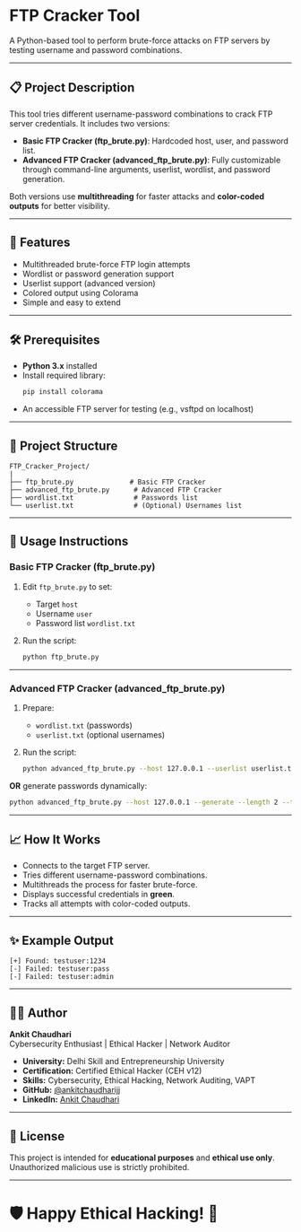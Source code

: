 
# FTP Cracker Tool

A Python-based tool to perform brute-force attacks on FTP servers by testing username and password combinations.

---

## 📋 Project Description

This tool tries different username-password combinations to crack FTP server credentials.
It includes two versions:
- **Basic FTP Cracker (ftp_brute.py)**: Hardcoded host, user, and password list.
- **Advanced FTP Cracker (advanced_ftp_brute.py)**: Fully customizable through command-line arguments, userlist, wordlist, and password generation.

Both versions use **multithreading** for faster attacks and **color-coded outputs** for better visibility.

---

## 🚀 Features

- Multithreaded brute-force FTP login attempts
- Wordlist or password generation support
- Userlist support (advanced version)
- Colored output using Colorama
- Simple and easy to extend

---

## 🛠️ Prerequisites

- **Python 3.x** installed
- Install required library:
  ```bash
  pip install colorama
  ```
- An accessible FTP server for testing (e.g., vsftpd on localhost)

---

## 📂 Project Structure

```
FTP_Cracker_Project/
|
├── ftp_brute.py              # Basic FTP Cracker
├── advanced_ftp_brute.py      # Advanced FTP Cracker
├── wordlist.txt               # Passwords list
└── userlist.txt               # (Optional) Usernames list
```

---

## 📜 Usage Instructions

### Basic FTP Cracker (ftp_brute.py)

1. Edit `ftp_brute.py` to set:
   - Target `host`
   - Username `user`
   - Password list `wordlist.txt`

2. Run the script:
   ```bash
   python ftp_brute.py
   ```

---

### Advanced FTP Cracker (advanced_ftp_brute.py)

1. Prepare:
   - `wordlist.txt` (passwords)
   - `userlist.txt` (optional usernames)

2. Run the script:
   ```bash
   python advanced_ftp_brute.py --host 127.0.0.1 --userlist userlist.txt --wordlist wordlist.txt --threads 5
   ```

**OR** generate passwords dynamically:
   ```bash
   python advanced_ftp_brute.py --host 127.0.0.1 --generate --length 2 --threads 5
   ```

---

## 📈 How It Works

- Connects to the target FTP server.
- Tries different username-password combinations.
- Multithreads the process for faster brute-force.
- Displays successful credentials in **green**.
- Tracks all attempts with color-coded outputs.

---

## ✨ Example Output

```
[+] Found: testuser:1234
[-] Failed: testuser:pass
[-] Failed: testuser:admin
```

---

## 👨‍💻 Author

**Ankit Chaudhari**  
Cybersecurity Enthusiast | Ethical Hacker | Network Auditor

- **University:** Delhi Skill and Entrepreneurship University
- **Certification:** Certified Ethical Hacker (CEH v12)
- **Skills:** Cybersecurity, Ethical Hacking, Network Auditing, VAPT
- **GitHub:** [@ankitchaudharijj](https://github.com/ankitchaudharijj)
- **LinkedIn:** [Ankit Chaudhari](https://www.linkedin.com/in/ankit-chaudhari-40346b318/)

---

## 📄 License

This project is intended for **educational purposes** and **ethical use only**.  
Unauthorized malicious use is strictly prohibited.

---

# 🛡️ Happy Ethical Hacking! 🚀
